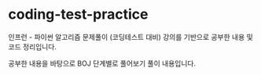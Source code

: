 # coding-test-practice

인프런 - 파이썬 알고리즘 문제풀이 (코딩테스트 대비) 강의를 기반으로 공부한 내용 및 코드 정리입니다.

공부한 내용을 바탕으로 BOJ 단계별로 풀어보기 풀이 내용입니다.
